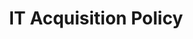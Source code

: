 ---
title: IT Acquisition Policy
description: This webpage identifies each of the categories of IT and summarizes policies that may be applicable for IT procurements. 
external_url: www.gsa.gov/policy-regulations/policy/acquisition-policy/information-technology-acquisition
content_tags:
type: link
filters: p-filter na-branded-offering na-audience
---